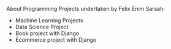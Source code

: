 About Programming Projects undertaken by Felix Enim Sarsah:
+ Machine Learning Projects
+ Data Science Project
+ Book project with Django
+ Ecommerce project with Django
